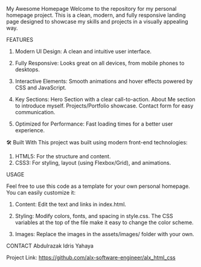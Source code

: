 My Awesome Homepage
Welcome to the repository for my personal homepage project. This is a clean, modern, and fully responsive landing page designed to showcase my skills and projects in a visually appealing way.

FEATURES

1. Modern UI Design: A clean and intuitive user interface.

2. Fully Responsive: Looks great on all devices, from mobile phones to desktops.

3. Interactive Elements: Smooth animations and hover effects powered by CSS and JavaScript.

4. Key Sections:
Hero Section with a clear call-to-action.
About Me section to introduce myself.
Projects/Portfolio showcase.
Contact form for easy communication.

5. Optimized for Performance: Fast loading times for a better user experience.

🛠️ Built With
This project was built using modern front-end technologies:

1. HTML5: For the structure and content.
2. CSS3: For styling, layout (using Flexbox/Grid), and animations.

USAGE

Feel free to use this code as a template for your own personal homepage. You can easily customize it:

1. Content: Edit the text and links in index.html.

2. Styling: Modify colors, fonts, and spacing in style.css. The CSS variables at the top of the file make it easy to change the color scheme.

3. Images: Replace the images in the assets/images/ folder with your own.

CONTACT
Abdulrazak Idris Yahaya

Project Link:
https://github.com/alx-software-engineer/alx_html_css